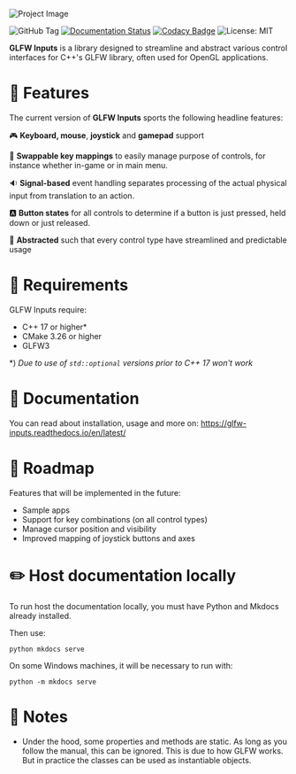 ![Project Image](https://res.cloudinary.com/drfztvfdh/image/upload/v1706333417/Github/glfw-inputs-github-banner_se4dzu.jpg)

![GitHub Tag](https://img.shields.io/github/v/tag/markhj/glfw-inputs?label=version)
[![Documentation Status](https://readthedocs.org/projects/cpp-collision-detection/badge/?version=latest)](https://cpp-collision-detection.readthedocs.io/en/latest/?badge=latest)
[![Codacy Badge](https://app.codacy.com/project/badge/Grade/bf8e4121154a43b8aee80f5b5e634c19)](https://app.codacy.com/gh/markhj/glfw-inputs/dashboard?utm_source=gh&utm_medium=referral&utm_content=&utm_campaign=Badge_grade)
![License: MIT](https://img.shields.io/badge/License-MIT-yellow.svg?label=license)

**GLFW Inputs** is a library designed to streamline and abstract various control interfaces
for C++'s GLFW library, often used for OpenGL applications.

# 📢 Features
The current version of **GLFW Inputs** sports the following headline features:

🎮 **Keyboard, mouse**, **joystick** and **gamepad** support

🔄 **Swappable key mappings** to easily manage purpose of controls, for instance
whether in-game or in main menu.

🔉 **Signal-based** event handling separates processing of the actual physical input from translation to an action.

🅰️ **Button states** for all controls to determine if a button is just pressed, held down or just released.

📐 **Abstracted** such that every control type have streamlined and predictable usage

# 🌿 Requirements
GLFW Inputs require:
*   C++ 17 or higher*
*   CMake 3.26 or higher 
*   GLFW3

*) _Due to use of ``std::optional`` versions prior to C++ 17 won't work_

# 📖 Documentation
You can read about installation, usage and more on:
https://glfw-inputs.readthedocs.io/en/latest/

# 🚗 Roadmap
Features that will be implemented in the future:

*   Sample apps
*   Support for key combinations (on all control types)
*   Manage cursor position and visibility
*   Improved mapping of joystick buttons and axes

# ✏️ Host documentation locally
To run host the documentation locally, you must have Python and Mkdocs already installed.

Then use:

````
python mkdocs serve
````

On some Windows machines, it will be necessary to run with:

````
python -m mkdocs serve
````

# 📜 Notes

*   Under the hood, some properties and methods are static. As long as you follow the manual, this can be ignored. This is due to how GLFW works. But in practice the classes can be used as instantiable objects.
